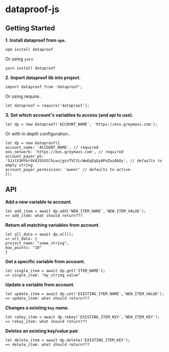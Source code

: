 # dataproof-js

## Getting Started 
**1. Install dataproof from `npm`.**
```
npm install dataproof
```
Or using `yarn`
```
yarn install dataproof
```

**2. Import dataproof lib into project.**
```
import dataproof from 'dataproof';
```
Or using require..
```
let dataproof = require('dataproof');
```

**3. Set which account's variables to access (and api to use).**
```
let dp = new dataproof('ACCOUNT_NAME', 'https://eos.greymass.com');
```
Or with in depth configuration..
```
let dp = new dataproof({
account_name: 'ACCOUNT_NAME', // required
eos_network: 'https://eos.greymass.com', // required
account_payer_pk: '5JztX3HYkr9V4J5SXtChLwvjgzvTVCYLcWwEqEqUyAPoZozAbUy', // defaults to empty string
account_payer_permission: 'owner' // defaults to active.
});
```

## API
**Add a new variable to account.**
```
let add_item = await dp.add('NEW_ITEM_NAME','NEW_ITEM_VALUE');
=> add_item: what should return???
```

**Return all matching variables from account.**
```
let all_data = await dp.all();
=> all_data: {
project_name: "some_string",
max_points: "10"
}
```

**Get a specific variable from account.**
```
let single_item = await dp.get('ITEM_NAME');
=> single_item: "my_string_value"
```

**Update a variable from account.**
```
let update_item = await dp.set('EXISTING_ITEM_NAME','NEW_ITEM_VALUE');
=> update_item: what should return???
```

**Changes a existing `key` name.**
```
let rekey_item = await dp.rekey('EXISTING_ITEM_KEY','NEW_ITEM_KEY');
=> rekey_item: what should return???
```

**Deletes an existing key/value pair.**
```
let delete_item = await dp.delete('EXISTING_ITEM_KEY');
=> delete_item: what should return???
```
